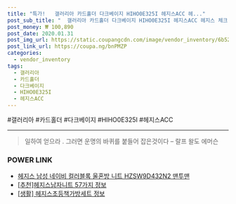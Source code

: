 ```yaml
--- 
title: "특가!   갤러리아 카드홀더 다크베이지 HIHO0E325I 헤지스ACC 헤..." 
post_sub_title: "  갤러리아 카드홀더 다크베이지 HIHO0E325I 헤지스ACC 헤지스 체크 퍼참장식 ACC" 
post_money: ₩ 100,890 
post_date: 2020.01.31 
post_img_url: https://static.coupangcdn.com/image/vendor_inventory/6b52/633d7224e53b20b0f0f886b37f0395d69faad94e398304b2c1db3b1a120d.JPG 
post_link_url: https://coupa.ng/bnPMZP 
categories: 
  - vendor_inventory 
tags: 
  - 갤러리아 
  - 카드홀더 
  - 다크베이지 
  - HIHO0E325I 
  - 헤지스ACC 
--- 
```

  #갤러리아 #카드홀더 #다크베이지 #HIHO0E325I #헤지스ACC 
<hr> 

> 일하여 얻으라 . 그러면 운명의 바퀴를 붙들어 잡은것이다 – 랄프 왈도 에머슨 


### POWER LINK

* <a href="https://blog.naver.com/fasyy4321/221786071400" target="_blank">헤지스 남성 네이비 컬러블록 울혼방 니트 HZSW9D432N2 맨투맨</a>
* <a href="https://blog.naver.com/fasyy4321/221785295306" target="_blank">[추천]헤지스남자니트 57가지 정보</a>
* <a href="https://blog.naver.com/fasyy4321/221759788684" target="_blank"> [생활] 헤지스초등책가방세트 정보 </a>
